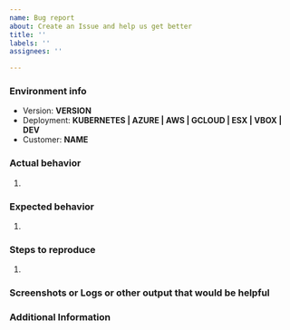```yaml
---
name: Bug report
about: Create an Issue and help us get better
title: ''
labels: ''
assignees: ''

---
```


### Environment info
- Version: **VERSION**
- Deployment: **KUBERNETES | AZURE | AWS | GCLOUD | ESX | VBOX | DEV**
- Customer: **NAME**

### Actual behavior
1.

### Expected behavior
1.

### Steps to reproduce
1.

### Screenshots or Logs or other output that would be helpful

### Additional Information
